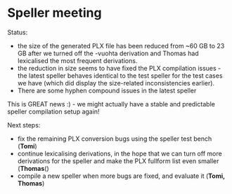 # Speller meeting

Status:

* the size of the generated PLX file has been reduced from ~60 GB to 23 GB after we turned off the -vuohta derivation and Thomas had lexicalised the most frequent derivations.
* the reduction in size seems to have fixed the PLX compilation issues - the latest speller behaves identical to the test speller for the test cases we have (which did display the size-related inconsistencies earlier).
* There are some hyphen compound issues in the latest speller

This is GREAT news :) - we might actually have a stable and predictable speller compilation setup again!

Next steps:

* fix the remaining PLX conversion bugs using the speller test bench (**Tomi**)
* continue lexicalising derivations, in the hope that we can turn off more derivations for the speller and make the PLX fullform list even smaller (**Thomas**()
* compile a new speller when more bugs are fixed, and evaluate it (**Tomi, Thomas**)
